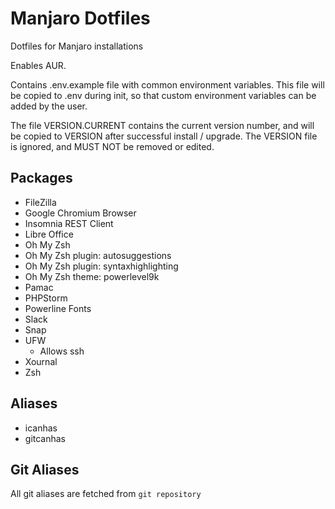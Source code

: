 # Manjaro Dotfiles

Dotfiles for Manjaro installations

Enables AUR.

Contains .env.example file with common environment variables. This file will be copied to .env during init, so that custom environment variables can be added by the user.

The file VERSION.CURRENT contains the current version number, and will be copied to VERSION after successful install / upgrade. The VERSION file is ignored, and MUST NOT be removed or edited.

## Packages

- FileZilla
- Google Chromium Browser
- Insomnia REST Client
- Libre Office
- Oh My Zsh
- Oh My Zsh plugin: autosuggestions
- Oh My Zsh plugin: syntaxhighlighting
- Oh My Zsh theme: powerlevel9k
- Pamac
- PHPStorm
- Powerline Fonts
- Slack
- Snap
- UFW
  - Allows ssh
- Xournal
- Zsh

## Aliases

- icanhas
- gitcanhas

## Git Aliases
All git aliases are fetched from `git repository`
